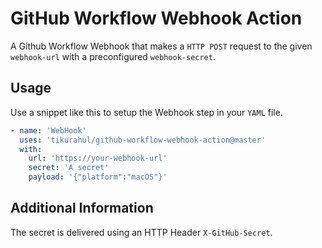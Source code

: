 # GitHub Workflow Webhook Action

A Github Workflow Webhook that makes a `HTTP POST` request to the given `webhook-url` with a preconfigured `webhook-secret`.

## Usage

Use a snippet like this to setup the Webhook step in your `YAML` file.

```yaml
- name: 'WebHook'
  uses: 'tikurahul/github-workflow-webhook-action@master'
  with:
    url: 'https://your-webhook-url'
    secret: 'A secret'
    payload: '{"platform":"macOS"}'
```

## Additional Information

The secret is delivered using an HTTP Header `X-GitHub-Secret`.
